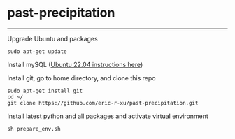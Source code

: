 # past-precipitation


- - - - 

Upgrade Ubuntu and packages

    sudo apt-get update

Install mySQL ([Ubuntu 22.04 instructions here](https://www.digitalocean.com/community/tutorials/how-to-install-mysql-on-ubuntu-22-04))

Install git, go to home directory, and clone this repo

    sudo apt-get install git
    cd ~/
    git clone https://github.com/eric-r-xu/past-precipitation.git
    
Install latest python and all packages and activate virtual environment
    
    sh prepare_env.sh
